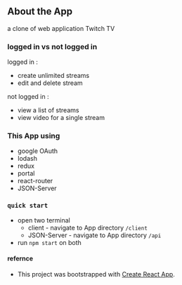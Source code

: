 ## About the App 
 a clone of web application Twitch TV   
 
 ### logged in vs not logged in  
   logged in :  
   - create unlimited streams  
   - edit and delete stream  
   
   not logged in :  
   - view a list of streams  
   - view video for a single stream      


### This App using  
- google OAuth  
- lodash  
- redux  
- portal  
- react-router  
- JSON-Server     

### `quick start`  
- open two terminal  
    - client - navigate to App directory `/client`  
    - JSON-Server - navigate to App directory `/api`
- run `npm start` on both  

#### refernce
- This project was bootstrapped with [Create React App](https://github.com/facebook/create-react-app).


